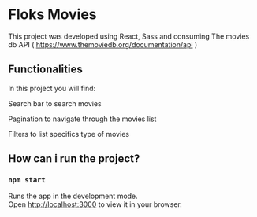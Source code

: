 # Floks Movies

This project was developed using React, Sass and consuming The movies db API ( https://www.themoviedb.org/documentation/api )

## Functionalities

In this project you will find:

Search bar to search movies

Pagination to navigate through the movies list

Filters to list specifics type of movies

## How can i run the project?

### `npm start`

Runs the app in the development mode.\
Open [http://localhost:3000](http://localhost:3000) to view it in your browser.
